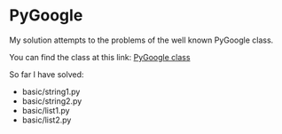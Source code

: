PyGoogle
========

My solution attempts to the problems of the well known PyGoogle class. 

You can find the class at this link:
[PyGoogle class](https://developers.google.com/edu/python/)

So far I have solved:

* basic/string1.py
* basic/string2.py
* basic/list1.py
* basic/list2.py
